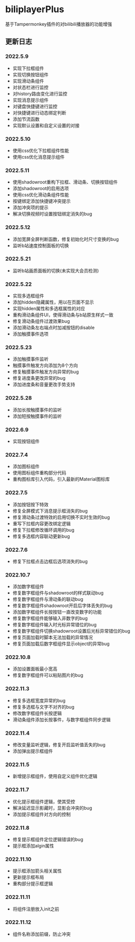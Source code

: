 # biliplayerPlus

基于Tampermonkey插件的对bilibili播放器的功能增强

## 更新日志

### 2022.5.9
- 实现下拉框组件
- 实现切换按钮组件
- 实现滑动条组件
- 对状态栏进行监控
- 对history路由变化进行监控
- 实现消息提示组件
- 对键盘快捷键进行监控
- 对快捷键进行动态绑定判断
- 添加节流函数
- 实现默认设置和自定义设置的对接

### 2022.5.10
- 使用css优化下拉框组件性能
- 使用css优化消息提示组件

### 2022.5.11
- 使用shadowroot重构下拉框、滑动条、切换按钮组件
- 添加shadowroot的启用选项
- 使用css优化滑动条组件性能
- 按键绑定添加快捷键冲突提示
- 添加冲突项的提示
- 解决切换视频时设置按钮绑定消失的bug

### 2022.5.12
- 添加宽屏全屏判断函数，修复初始化时尺寸变换的bug
- 监听b站速度控制面板的切换

### 2022.5.21
- 监听b站画质面板的切换(未实现大会员检测)

### 2022.5.22
- 实现多选框组件
- 添加hidden隐藏属性，用以在页面不显示
- 实现hidden属性和多选框属性的对应
- 重构滑动条组件UI，使得滑动条与b站原生样式一致
- 修复滑动条组件过渡效果bug
- 添加滑动条左右端点时加减按钮的disable
- 添加触摸事件选项

### 2022.5.23
- 添加触摸事件监听
- 触摸事件触发方向添加为8个方向
- 修复触摸事件触发方向异常的bug
- 修复进度条更改异常的bug
- 添加进度条和音量更改手势支持

### 2022.5.28
- 添加长按触摸事件的监听
- 添加短按触摸事件的监听

### 2022.6.9
- 实现按钮组件

### 2022.7.4
- 添加图标组件
- 使用图标组件重构部分代码
- 重构图标库引入代码，引入最新的Material图标库

### 2022.7.5
- 添加按钮按下特效
- 修复全屏模式下消息提示框消失的bug
- 修复滑动条过渡特效的启用切换不实时生效的bug
- 重写下拉框内容更改绑定逻辑
- 修复下拉框修改循环调用的bug
- 修复多选框内容联动更新bug

### 2022.7.6
- 修复下拉框点击边框后选项消失的bug

### 2022.10.7
- 添加数字框组件
- 修复数字框组件与shadowroot的样式联动bug
- 修复数字框组件与滑动条的联动bug
- 修复数字框组件shadowroot开启后字体丢失的bug
- 添加数字框组件长按按钮一直改变数字的功能
- 修复数字框组件能够输入非数字的bug
- 修复数字框组件输入时光标异常错位的bug
- 修复数字框组件切换shadowroot设置后光标异常错位的bug
- 修复页面加载时脚本无法加载的异常情况
- 修复页面加载后数字框组件显示object的异常bug

### 2022.10.8
- 添加设置面板最小宽高
- 修复数字框组件可以粘贴图片的bug

### 2022.11.3
- 修复多选框宽度异常的bug
- 修复多选框与文字不对齐的bug
- 修改数字框组件长按逻辑
- 滑动条组件添加长按事件，与数字框组件同步逻辑

### 2022.11.4
- 修改变量监听逻辑，修复开启监听值丢失的bug
- 添加弹出提示框组件

### 2022.11.5
- 新增提示框组件，使用自定义组件优化逻辑

### 2022.11.7
- 优化提示框组件逻辑，使其受控
- 解决延迟显示影藏时，显影会冲突的bug
- 添加提示框组件对方向的控制

### 2022.11.8
- 修复提示框组件定位逻辑错误的bug
- 提示框添加algin属性

### 2022.11.10
- 提示框添加箭头相关属性
- 更新提示框布局
- 重构部分提示框逻辑

### 2022.11.11
- 将组件注册放入init之前

### 2022.11.12
- 组件名称添加前缀，防止冲突
